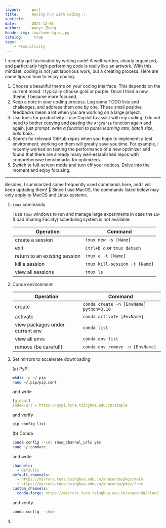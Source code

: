 ```yaml
---
layout:     post
title:      Having Fun with Coding 🎵
subtitle:   
date:       2024-12-01
author:     Wanyu Zhang
header-img: img/home-bg-o.jpg
catalog: 	 true
tags:
    - Productivity
---
```


I recently got fascinated by writing code! A well-written, clearly organized, and particularly high-performing code is really like an artwork. With this mindset, coding is not just laborious work, but a creating process. Here are some tips on how to enjoy coding.

1. Choose a beautiful theme on your coding interface. This depends on the current mood. I typically choose gold or purple. Once I tried a new theme, I became more focused.
2. Keep a note in your coding process. Log some TODO lists and challenges, and address them one by one. These small positive feedbacks mean a lot when you are working on a large project.
3. Use tools for productivity. I use Copilot to assist with my coding. I do not need to bother copying and pasting the `ArgParse` function again and again, just prompt: *write a function to parse learning rate, batch size, bala bala...*
4. Search for relevant GitHub repos when you hope to implement a test environment; working on them will greatly save you time. For example, I recently worked on testing the performance of a new optimizer and found that there are already many well-established repos with comprehensive benchmarks for optimizers.
5. Switch to full-screen mode and turn off your notices. Delve into the moment and enjoy focusing.

------

Besides, I summarized some frequently used commands here, and I will keep updating them! 💨 Since I use MacOS, the commands listed below may only apply to MacOS and Linux systems.

1. `tmux` commands

   I use `tmux` windows to run and manage large experiments in case the `LSF` (Load Sharing Facility) scheduling system is not available.

   | Operation                     | Command                       |
   | ----------------------------- | ----------------------------- |
   | create a session              | `tmux new -s [Name]`          |
   | exit                          | `Ctrl+b d` or `tmux detach`   |
   | return to an existing session | `tmux a -t [Name]`            |
   | kill a session                | `tmux kill-session -t [Name]` |
   | view all sessions             | `tmux ls`                     |

2. Conda environment

   | Operation                        | Command                                 |
   | -------------------------------- | --------------------------------------- |
   | create                           | `conda create -n [EnvName] python=3.10` |
   | activate                         | `conda activate [EnvName]`              |
   | view packages under  current env | `conda list`                            |
   | view all envs                    | `conda env list`                        |
   | remove (be careful!)             | `conda env remove -n [EnvName]`         |

3. Set mirrors to accelerate downloading

   (a) PyPI

   ```bash
   mkdir -p ~/.pip
   nano ~/.pip/pip.conf
   ```

   and write

   ```yaml
   [global]
   index-url = https://pypi.tuna.tsinghua.edu.cn/simple
   ```

   and verify

   ```bash
   pip config list
   ```

   

   (b) Conda

   ```bash
   conda config --set show_channel_urls yes
   nano ~/.condarc
   ```

   and write

   ```yaml
   channels:
     - defaults
   default_channels:
     - https://mirrors.tuna.tsinghua.edu.cn/anaconda/pkgs/main
     - https://mirrors.tuna.tsinghua.edu.cn/anaconda/pkgs/free
   custom_channels:
     conda-forge: https://mirrors.tuna.tsinghua.edu.cn/anaconda/cloud
   ```

   and verify

   ```bash
   conda config --show
   ```

4. 
